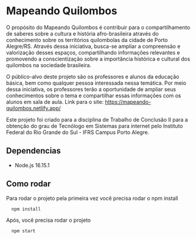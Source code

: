 
# Mapeando Quilombos

O propósito do Mapeando Quilombos é contribuir para o compartilhamento de saberes sobre a cultura e história afro-brasileira através do conhecimento sobre os territórios quilombolas da cidade de Porto Alegre/RS. Através dessa iniciativa, busca-se ampliar a compreensão e valorização desses espaços, compartilhando informações relevantes e promovendo a conscientização sobre a importância histórica e cultural dos quilombos na sociedade brasileira.

O público-alvo deste projeto são os professores e alunos da educação básica, bem como qualquer pessoa interessada nessa temática. Por meio dessa iniciativa, os professores terão a oportunidade de ampliar seus conhecimentos sobre o tema e compartilhar essas informações com os alunos em sala de aula.
Link para o site: https://mapeando-quilombos.netlify.app/

Este projeto foi criado para a disciplina de Trabalho de Conclusão II para a obtenção do grau de Tecnólogo em Sistemas para internet pelo Instituto Federal do Rio Grande do Sul - IFRS Campus Porto Alegre.


## Dependencias

- Node.js 16.15.1


## Como rodar

Para rodar o projeto pela primeira vez você precisa rodar o npm install

```bash
  npm install
```

Após, você precisa rodar o projeto
```bash
  npm start
```
